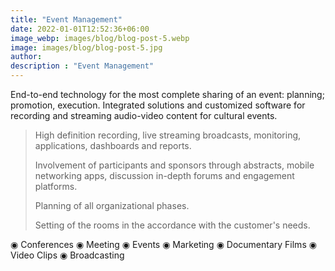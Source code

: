 ```yaml
---
title: "Event Management"
date: 2022-01-01T12:52:36+06:00
image_webp: images/blog/blog-post-5.webp
image: images/blog/blog-post-5.jpg
author:
description : "Event Management"
---
```


End-to-end technology for the most complete sharing of an event: planning; promotion, execution. Integrated solutions and customized software for recording and streaming audio-video content for cultural events.

> High definition recording, live streaming broadcasts, monitoring, applications, dashboards and reports.
>
> Involvement of participants and sponsors through abstracts, mobile networking apps, discussion in-depth forums and engagement platforms.
>
> Planning of all organizational phases.
>
> Setting of the rooms in the accordance with the customer's needs.

◉ Conferences
◉ Meeting
◉ Events
◉ Marketing
◉ Documentary Films
◉ Video Clips
◉ Broadcasting
